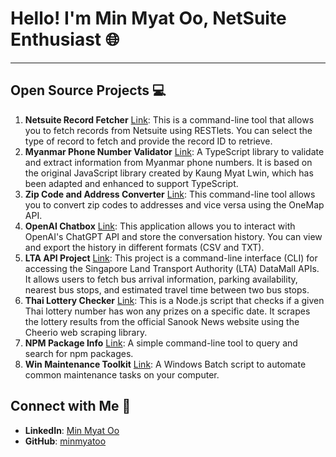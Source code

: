 # Hello! I'm Min Myat Oo, NetSuite Enthusiast 🌐
---
## Open Source Projects 💻

1. **Netsuite Record Fetcher** [Link](https://github.com/minmyatoo/netsuite-record-fetcher-ts): This is a command-line tool that allows you to fetch records from Netsuite using RESTlets. You can select the type of record to fetch and provide the record ID to retrieve.
2. **Myanmar Phone Number Validator** [Link](https://github.com/minmyatoo/myanmar-phone-number-validator-ts): A TypeScript library to validate and extract information from Myanmar phone numbers. It is based on the original JavaScript library created by Kaung Myat Lwin, which has been adapted and enhanced to support TypeScript.
3. **Zip Code and Address Converter** [Link](https://github.com/minmyatoo/sg-zipcode-converter): This command-line tool allows you to convert zip codes to addresses and vice versa using the OneMap API.
4. **OpenAI Chatbox** [Link](https://github.com/minmyatoo/openai-chatbox-node): This application allows you to interact with OpenAI's ChatGPT API and store the conversation history. You can view and export the history in different formats (CSV and TXT).
5. **LTA API Project** [Link](https://github.com/minmyatoo/lta-api-cli-tool): This project is a command-line interface (CLI) for accessing the Singapore Land Transport Authority (LTA) DataMall APIs. It allows users to fetch bus arrival information, parking availability, nearest bus stops, and estimated travel time between two bus stops.
6. **Thai Lottery Checker** [Link](https://github.com/minmyatoo/thai-lottery-checker): This is a Node.js script that checks if a given Thai lottery number has won any prizes on a specific date. It scrapes the lottery results from the official Sanook News website using the Cheerio web scraping library.
7. **NPM Package Info** [Link](https://github.com/minmyatoo/npm-package-info): A simple command-line tool to query and search for npm packages.
8. **Win Maintenance Toolkit** [Link](https://github.com/minmyatoo/win-maintenance-helper): A Windows Batch script to automate common maintenance tasks on your computer.


## Connect with Me 🤝

* **LinkedIn**: [Min Myat Oo](https://www.linkedin.com/in/minmyatoo/)
* **GitHub**: [minmyatoo](https://github.com/minmyatoo)
